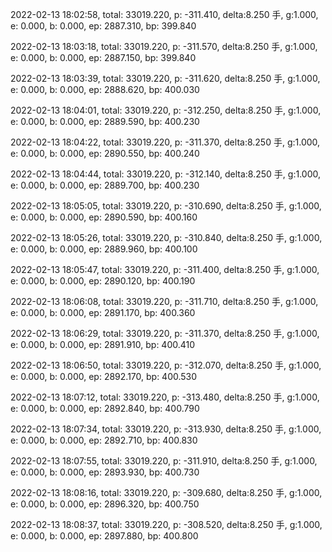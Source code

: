 2022-02-13 18:02:58, total: 33019.220, p: -311.410, delta:8.250 手, g:1.000, e: 0.000, b: 0.000, ep: 2887.310, bp: 399.840

2022-02-13 18:03:18, total: 33019.220, p: -311.570, delta:8.250 手, g:1.000, e: 0.000, b: 0.000, ep: 2887.150, bp: 399.840

2022-02-13 18:03:39, total: 33019.220, p: -311.620, delta:8.250 手, g:1.000, e: 0.000, b: 0.000, ep: 2888.620, bp: 400.030

2022-02-13 18:04:01, total: 33019.220, p: -312.250, delta:8.250 手, g:1.000, e: 0.000, b: 0.000, ep: 2889.590, bp: 400.230

2022-02-13 18:04:22, total: 33019.220, p: -311.370, delta:8.250 手, g:1.000, e: 0.000, b: 0.000, ep: 2890.550, bp: 400.240

2022-02-13 18:04:44, total: 33019.220, p: -312.140, delta:8.250 手, g:1.000, e: 0.000, b: 0.000, ep: 2889.700, bp: 400.230

2022-02-13 18:05:05, total: 33019.220, p: -310.690, delta:8.250 手, g:1.000, e: 0.000, b: 0.000, ep: 2890.590, bp: 400.160

2022-02-13 18:05:26, total: 33019.220, p: -310.840, delta:8.250 手, g:1.000, e: 0.000, b: 0.000, ep: 2889.960, bp: 400.100

2022-02-13 18:05:47, total: 33019.220, p: -311.400, delta:8.250 手, g:1.000, e: 0.000, b: 0.000, ep: 2890.120, bp: 400.190

2022-02-13 18:06:08, total: 33019.220, p: -311.710, delta:8.250 手, g:1.000, e: 0.000, b: 0.000, ep: 2891.170, bp: 400.360

2022-02-13 18:06:29, total: 33019.220, p: -311.370, delta:8.250 手, g:1.000, e: 0.000, b: 0.000, ep: 2891.910, bp: 400.410

2022-02-13 18:06:50, total: 33019.220, p: -312.070, delta:8.250 手, g:1.000, e: 0.000, b: 0.000, ep: 2892.170, bp: 400.530

2022-02-13 18:07:12, total: 33019.220, p: -313.480, delta:8.250 手, g:1.000, e: 0.000, b: 0.000, ep: 2892.840, bp: 400.790

2022-02-13 18:07:34, total: 33019.220, p: -313.930, delta:8.250 手, g:1.000, e: 0.000, b: 0.000, ep: 2892.710, bp: 400.830

2022-02-13 18:07:55, total: 33019.220, p: -311.910, delta:8.250 手, g:1.000, e: 0.000, b: 0.000, ep: 2893.930, bp: 400.730

2022-02-13 18:08:16, total: 33019.220, p: -309.680, delta:8.250 手, g:1.000, e: 0.000, b: 0.000, ep: 2896.320, bp: 400.750

2022-02-13 18:08:37, total: 33019.220, p: -308.520, delta:8.250 手, g:1.000, e: 0.000, b: 0.000, ep: 2897.880, bp: 400.800